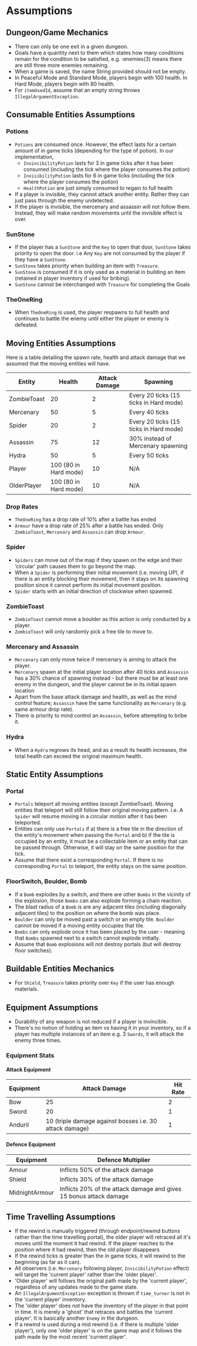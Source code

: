 # Assumptions

## Dungeon/Game Mechanics

- There can only be one exit in a given dungeon.
- Goals have a quantity next to them which states how many conditions remain for the condition to be satisfied, e.g. :enemies(3) means there are still three more enemies remaining.
- When a game is saved, the name String provided should not be empty.
- In Peaceful Mode and Standard Mode, players begin with 100 health. In Hard Mode, players begin with 80 health.
- For `itemUsedId`, assume that an empty string throws `IllegalArgumentException`.

## Consumable Entities Assumptions

### Potions

- `Potions` are consumed once. However, the effect lasts for a certain amount of in game ticks (depending for the type of potion). In our implementation,
  - `InvincibilityPotion` lasts for 3 in game ticks after it has been consumed (including the tick where the player consumes the potion)
  - `InvisibilityPotion` lasts for 6 in game ticks (including the tick where the player consumes the potion)
  - `HealthPotion` are just simply consumed to regain to full health
- If a player is invisible, they cannot attack another entity. Rather they can just pass through the enemy undetected.
- If the player is invisible, the mercenary and assassin will not follow them. Instead, they will make random movements until the invisible effect is over.

### SunStone

- If the player has a `SunStone` and the `Key` to open that door, `SunStone` takes priority to open the door. i.e Any `Key` are not consumed by the player if they have a `SunStone`.
- `SunStone` takes priority when building an item with `Treasure`.
- `SunStone` is consumed if it is only used as a material in building an item (retained in player inventory if used for bribing).
- `SunStone` cannot be interchanged with `Treasure` for completing the Goals

### TheOneRing

- When `TheOneRing` is used, the player respawns to full health and continues to battle the enemy until either the player or enemy is defeated.

## Moving Entities Assumptions

Here is a table detailing the spawn rate, health and attack damage that we assumed that the moving entities will have.

| Entity      | Health                | Attack Damage | Spawning                               |
| ----------- | --------------------- | ------------- | -------------------------------------- |
| ZombieToast | 20                    | 2             | Every 20 ticks (15 ticks in Hard mode) |
| Mercenary   | 50                    | 5             | Every 40 ticks                         |
| Spider      | 20                    | 2             | Every 20 ticks (15 ticks in Hard mode) |
| Assassin    | 75                    | 12            | 30% instead of Mercenary spawning      |
| Hydra       | 50                    | 5             | Every 50 ticks                         |
| Player      | 100 (80 in Hard mode) | 10            | N/A                                    |
| OlderPlayer | 100 (80 in Hard mode) | 10            | N/A                                    |

### Drop Rates

- `TheOneRing` has a drop rate of 10% after a battle has ended
- `Armour` have a drop rate of 25% after a battle has ended. Only `ZombieToast`, `Mercenary` and `Assassin` can drop `Armour`.

### Spider

- `Spiders` can move out of the map if they spawn on the edge and their ‘circular' path causes them to go beyond the map.
- When a `Spider` is performing their initial movement (i.e. moving UP), if there is an entity blocking their movement, then it stays on its spawning position since it cannot perform its initial movement position.
- `Spider` starts with an initial direction of clockwise when spawned.

### ZombieToast

- `ZombieToast` cannot move a boulder as this action is only conducted by a player.
- `ZombieToast` will only randomly pick a free tile to move to.

### Mercenary and Assassin

- `Mercenary` can only move twice if mercenary is aiming to attack the player.
- `Mercenary` spawn at the initial player location after 40 ticks and `Assassin` has a 30% chance of spawning instead - but there must be at least one enemy in the dungeon, and the player cannot be in its initial spawn location
- Apart from the base attack damage and health, as well as the mind control feature; `Assassin` have the same functionality as `Mercenary` (e.g. same armour drop rate).
- There is priority to mind control an `Assassin`, before attempting to bribe it.

### Hydra

- When a `Hydra` regrows its head, and as a result its health increases, the total health can exceed the original maximum health.

## Static Entity Assumptions

### Portal

- `Portals` teleport all moving entities (except ZombieToast). Moving entities that teleport will still follow their original moving pattern. i.e. A `Spider` will resume moving in a circular motion after it has been teleported.
- Entities can only use `Portals` if a) there is a free tile in the direction of the entity's movement when passing the `Portal` and b) if the tile is occupied by an entity, it must be a collectable item or an entity that can be passed through. Otherwise, it will stay on the same position for the tick.
- Assume that there exist a corresponding `Portal`. If there is no corresponding `Portal` to teleport, the entity stays on the same position.

### FloorSwitch, Boulder, Bomb

- If a `Bomb` explodes by a switch, and there are other `Bombs` in the vicinity of the explosion, those `Bombs` can also explode forming a chain reaction.
- The blast radius of a `Bomb` is are any adjacent tiles (including diagonally adjacent tiles) to the position on where the bomb was place.
- `Boulder` can only be moved past a switch or an empty tile. `Boulder` cannot be moved if a moving entity occupies that tile.
- `Bombs` can only explode once it has been placed by the user - meaning that `Bombs` spawned next to a switch cannot explode initially.
- Assume that `Bomb` explosions will not destroy portals (but will destroy floor switches).

## Buildable Entities Mechanics

- For `Shield`, `Treasure` takes priority over `Key` if the user has enough materials.

## Equipment Assumptions

- Durability of any weapon is not reduced if a player is invincible.
- There's no notion of holding an item vs having it in your inventory, so if a player has multiple instances of an item e.g. 3 `Swords`, it will attack the enemy three times.

### Equipment Stats

#### Attack Equipment

| Equipment | Attack Damage                                           | Hit Rate |
| --------- | ------------------------------------------------------- | -------- |
| Bow       | 25                                                      | 2        |
| Sword     | 20                                                      | 1        |
| Anduril   | 10 (triple damage against bosses i.e. 30 attack damage) | 1        |

#### Defence Equipment

| Equipment      | Defence Multiplier                                                 |
| -------------- | ------------------------------------------------------------------ |
| Amour          | Inflicts 50% of the attack damage                                  |
| Shield         | Inflicts 30% of the attack damage                                  |
| MidnightArmour | Inflicts 20% of the attack damage and gives 15 bonus attack damage |

## Time Travelling Assumptions

- If the rewind is manually triggered (through endpoint/rewind buttons rather than the time travelling portal), the older player will retraced all it's moves until the moment it had rewind. If the player reaches to the position where it had rewind, then the old player disappears
- If the rewind ticks is greater than the in game ticks, it will rewind to the beginning (as far as it can).
- All observers (i.e. `Mercenary` following player, `InvicibilityPotion` effect) will target the 'current player' rather than the 'older player'.
- 'Older player' will follows the original path made by the 'current player', regardless of any updates made to the game state.
- An `IllegalArgumentException` exception is thrown if `time_turner` is not in the 'current player' inventory.
- The 'older player' does not have the inventory of the player in that point in time. It is merely a 'ghost' that retraces and battles the 'current player'. It is basically another `Enemy` in the dungeon.
- If a rewind is used during a mid rewind (i.e. if there is multiple 'older player'), only one 'older player' is on the game map and it follows the path made by the most recent 'current player'.
